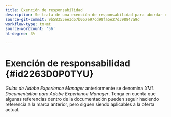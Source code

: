 ```yaml
---
title: Exención de responsabilidad
description: Se trata de una exención de responsabilidad para abordar el cambio de nombre de producto de XML Documentation para Adobe Experience Manager a las guías de AEM
source-git-commit: 9b58355ee3d57b057e97cd98fa5e27d398847a9d
workflow-type: tm+mt
source-wordcount: '56'
ht-degree: 3%

---
```


# Exención de responsabilidad {#id2263D0P0TYU}

*Guías de Adobe Experience Manager* anteriormente se denomina *XML Documentation para Adobe Experience Manager*. Tenga en cuenta que algunas referencias dentro de la documentación pueden seguir haciendo referencia a la marca anterior, pero siguen siendo aplicables a la oferta actual.

